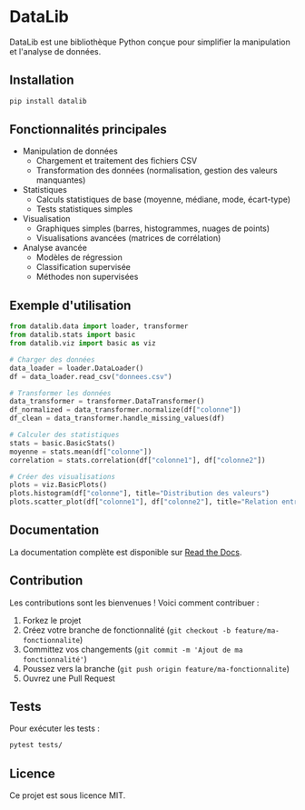 # DataLib

DataLib est une bibliothèque Python conçue pour simplifier la manipulation et l'analyse de données.

## Installation

```bash
pip install datalib
```

## Fonctionnalités principales

- Manipulation de données
  - Chargement et traitement des fichiers CSV
  - Transformation des données (normalisation, gestion des valeurs manquantes)
- Statistiques
  - Calculs statistiques de base (moyenne, médiane, mode, écart-type)
  - Tests statistiques simples
- Visualisation
  - Graphiques simples (barres, histogrammes, nuages de points)
  - Visualisations avancées (matrices de corrélation)
- Analyse avancée
  - Modèles de régression
  - Classification supervisée
  - Méthodes non supervisées

## Exemple d'utilisation

```python
from datalib.data import loader, transformer
from datalib.stats import basic
from datalib.viz import basic as viz

# Charger des données
data_loader = loader.DataLoader()
df = data_loader.read_csv("donnees.csv")

# Transformer les données
data_transformer = transformer.DataTransformer()
df_normalized = data_transformer.normalize(df["colonne"])
df_clean = data_transformer.handle_missing_values(df)

# Calculer des statistiques
stats = basic.BasicStats()
moyenne = stats.mean(df["colonne"])
correlation = stats.correlation(df["colonne1"], df["colonne2"])

# Créer des visualisations
plots = viz.BasicPlots()
plots.histogram(df["colonne"], title="Distribution des valeurs")
plots.scatter_plot(df["colonne1"], df["colonne2"], title="Relation entre variables")
```

## Documentation

La documentation complète est disponible sur [Read the Docs](https://datalib.readthedocs.io/).

## Contribution

Les contributions sont les bienvenues ! Voici comment contribuer :

1. Forkez le projet
2. Créez votre branche de fonctionnalité (`git checkout -b feature/ma-fonctionnalite`)
3. Committez vos changements (`git commit -m 'Ajout de ma fonctionnalité'`)
4. Poussez vers la branche (`git push origin feature/ma-fonctionnalite`)
5. Ouvrez une Pull Request

## Tests

Pour exécuter les tests :

```bash
pytest tests/
```

## Licence

Ce projet est sous licence MIT.

